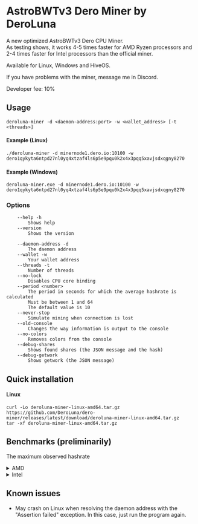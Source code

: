 # AstroBWTv3 Dero Miner by DeroLuna

A new optimized AstroBWTv3 Dero CPU Miner.\
As testing shows, it works 4-5 times faster for AMD Ryzen processors and 2-4 times faster for Intel processors than the official miner.

Available for Linux, Windows and HiveOS.

If you have problems with the miner, message me in Discord.

Developer fee: 10%

## Usage ##

```
deroluna-miner -d <daemon-address:port> -w <wallet_address> [-t <threads>]
```

#### Example (Linux)
```
./deroluna-miner -d minernode1.dero.io:10100 -w dero1qykyta6ntpd27nl0yq4xtzaf4ls6p5e9pqu0k2x4x3pqq5xavjsdxqgny8270
```
#### Example (Windows)
```
deroluna-miner.exe -d minernode1.dero.io:10100 -w dero1qykyta6ntpd27nl0yq4xtzaf4ls6p5e9pqu0k2x4x3pqq5xavjsdxqgny8270
```

### Options ###
```
    --help -h
        Shows help
    --version
        Shows the version

    --daemon-address -d
        The daemon address
    --wallet -w
        Your wallet address
    --threads -t
        Number of threads
    --no-lock
        Disables CPU core binding
    --period <number>
        The period in seconds for which the average hashrate is calculated
        Must be between 1 and 64
        The default value is 10
    --never-stop
        Simulate mining when connection is lost
    --old-console
        Changes the way information is output to the console
    --no-colors
        Removes colors from the console
    --debug-shares
        Shows found shares (the JSON message and the hash)
    --debug-getwork
        Shows getwork (the JSON message)
```

## Quick installation ##
#### Linux ####
```
curl -Lo deroluna-miner-linux-amd64.tar.gz https://github.com/DeroLuna/dero-miner/releases/latest/download/deroluna-miner-linux-amd64.tar.gz
tar -xf deroluna-miner-linux-amd64.tar.gz
```

## Benchmarks (preliminarily) ##

The maximum observed hashrate

<details>
  <summary>AMD</summary>

```
AMD Ryzen 3 1200       4.0 kh/s
AMD Ryzen 3 2200G      5.6 kh/s
AMD Ryzen 3 4100       7.9 kh/s
AMD Ryzen 3 5300U      7.7 kh/s

AMD Ryzen 5 1400       6.6 kh/s
AMD Ryzen 5 1500X      8.2 kh/s
AMD Ryzen 5 1600      12.2 kh/s
AMD Ryzen 5 2600      13.4 kh/s
AMD Ryzen 5 3400G      8.2 kh/s
AMD Ryzen 5 3500X      8.6 kh/s
AMD Ryzen 5 3600      15.8 kh/s
AMD Ryzen 5 3600X     15.0 kh/s
AMD Ryzen 5 3600XT    14.5 kh/s
AMD Ryzen 5 4500      14.5 kh/s
AMD Ryzen 5 4600G     15.6 kh/s
AMD Ryzen 5 5500      16.3 kh/s
AMD Ryzen 5 5600      16.2 kh/s
AMD Ryzen 5 5600G     15.4 kh/s
AMD Ryzen 5 5600X     15.1 kh/s
AMD Ryzen 5 7600      20.6 kh/s

AMD Ryzen 7 1700      15.2 kh/s
AMD Ryzen 7 2700      15.5 kh/s
AMD Ryzen 7 2700X     12.5 kh/s
AMD Ryzen 7 3700X     20.0 kh/s
AMD Ryzen 7 3800X     20.2 kh/s
AMD Ryzen 7 3800XT    17.7 kh/s
AMD Ryzen 7 4700U      8.0 kh/s
AMD Ryzen 7 4800U     11.2 kh/s
AMD Ryzen 7 5700G     21.0 kh/s
AMD Ryzen 7 5700U     11.9 kh/s
AMD Ryzen 7 5700X     22.6 kh/s
AMD Ryzen 7 5800X     25.2 kh/s
AMD Ryzen 7 5800X3D   21.4 kh/s
AMD Ryzen 7 6800H     18.4 kh/s
AMD Ryzen 7 7730U     10.7 kh/s
AMD Ryzen 7 7735HS    18.8 kh/s
AMD Ryzen 7 7800X3D   23.8 kh/s

AMD Ryzen 9 3900      30.9 kh/s
AMD Ryzen 9 3900X     30.8 kh/s
AMD Ryzen 9 3900XT    29.1 kh/s
AMD Ryzen 9 3950X     37.4 kh/s
AMD Ryzen 9 5900X     34.9 kh/s
AMD Ryzen 9 5950X     44.4 kh/s
AMD Ryzen 9 7900      37.9 kh/s
AMD Ryzen 9 7900X     42.6 kh/s
AMD Ryzen 9 7900X3D   38.9 kh/s
AMD Ryzen 9 7950X     51.9 kh/s
AMD Ryzen 9 7950X3D   48.4 kh/s

AMD Ryzen Threadripper 3990X    128 kh/s
AMD EPYC 7B12                   204 kh/s
```
</details>

<details>
  <summary>Intel</summary>

```
Intel Core i3-1115G4     3.9 kh/s
Intel Core i3-7100       2.0 kh/s
Intel Core i3-8100       3.2 kh/s
Intel Core i3-8100T      2.6 kh/s
Intel Core i3-9100       3.5 kh/s
Intel Core i3-9100F      3.6 kh/s
Intel Core i3-10100      4.3 kh/s
Intel Core i3-10100F     4.2 kh/s
Intel Core i3-10105      3.4 kh/s

Intel Core i5-1135G7     6.1 kh/s
Intel Core i5-4460       2.6 kh/s
Intel Core i5-4570       2.8 kh/s
Intel Core i5-4590T      2.2 kh/s
Intel Core i5-4670       2.7 kh/s
Intel Core i5-4670K      2.4 kh/s
Intel Core i5-6500       2.7 kh/s
Intel Core i5-6600       3.1 kh/s
Intel Core i5-7400       2.9 kh/s
Intel Core i5-7600K      3.7 kh/s
Intel Core i5-8500       5.2 kh/s
Intel Core i5-8500T      4.0 kh/s
Intel Core i5-8600       4.2 kh/s
Intel Core i5-8600K      4.9 kh/s
Intel Core i5-9400F      5.3 kh/s
Intel Core i5-10210U     2.5 kh/s
Intel Core i5-10300H     4.1 kh/s
Intel Core i5-10400      6.2 kh/s
Intel Core i5-11400     12.9 kh/s
Intel Core i5-11400F    12.6 kh/s
Intel Core i5-11400H     9.7 kh/s
Intel Core i5-12400F    13.7 kh/s
Intel Core i5-13400     18.5 kh/s

Intel Core i7-4770K      3.7 kh/s
Intel Core i7-4790       3.7 kh/s
Intel Core i7-5820K      5.0 kh/s
Intel Core i7-6700       3.8 kh/s
Intel Core i7-6700K      3.7 kh/s
Intel Core i7-7700       4.1 kh/s
Intel Core i7-8700K      6.8 kh/s
Intel Core i7-9700       6.3 kh/s
Intel Core i7-10700      9.5 kh/s
Intel Core i7-10700F     7.6 kh/s
Intel Core i7-11700     10.9 kh/s
Intel Core i7-11800H    10.1 kh/s
Intel Core i7-12700     11.6 kh/s
Intel Core i7-13700F    12.1 kh/s

Intel Core i9-9900K      9.3 kh/s
Intel Core i9-11900KF   15.8 kh/s
Intel Core i9-14900KF   45.3 kh/s
```
</details>

## Known issues
* May crash on Linux when resolving the daemon address with the "Assertion failed" exception. In this case, just run the program again.
